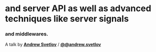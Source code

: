 # and server API as well as advanced techniques like server signals

### and middlewares.

A talk by __[Andrew Svetlov][website]__ / __[@@andrew.svetlov][twitter]__

[website]: http://asvetlov.blogspot.com
[twitter]: https://twitter.com/@andrew.svetlov
